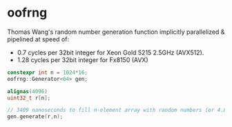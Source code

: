 # oofrng
Thomas Wang's random number generation function implicitly parallelized &amp; pipelined at speed of:

- 0.7 cycles per 32bit integer for Xeon Gold 5215 2.5GHz (AVX512).
- 1.28 cycles per 32bit integer for Fx8150 (AVX)

```C++
constexpr int n = 1024*16;
oofrng::Generator<64> gen;

alignas(4096)
uint32_t r[n];

// 3409 nanoseconds to fill n-element array with random numbers (or 4.8 Giga-integers per second, on Xeon Gold 5215)
gen.generate(r,n); 
```
